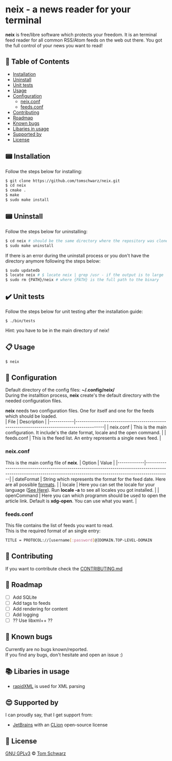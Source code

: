 # neix - a news reader for your terminal
**neix** is free/libre software which protects your freedom. It is an terminal feed reader for all common RSS/Atom feeds on the web out there.
You got the full control of your news you want to read!  

## :page_facing_up: Table of Contents
- [Installation](#pager-installation)
- [Uninstall](#pager-uninstall)
- [Unit tests](#heavy_check_mark-unit-tests)
- [Usage](#clipboard-usage)
- [Configuration](#wrench-configuration)
	- [neix.conf](#neix.conf)
	- [feeds.conf](#feeds.conf)
- [Contributing](#memo-contributing)
- [Roadmap](#car-roadmap)
- [Known bugs](#bug-known-bugs)
- [Libaries in usage](#books-libaries-in-usage)
- [Supported by](#heart_eyes-supported-by)
- [License](#scroll-license)

## :pager: Installation
Follow the steps below for installing:  
```bash
$ git clone https://github.com/tomschwarz/neix.git  
$ cd neix  
$ cmake .  
$ make  
$ sudo make install
```

## :pager: Uninstall
Follow the steps below for uninstalling:  
```bash
$ cd neix # should be the same directory where the repository was cloned into  
$ sudo make uninstall
```

If there is an error during the uninstall process or you don't have the directory anymore following the steps below:  
```bash
$ sudo updatedb  
$ locate neix # $ locate neix | grep /usr - if the output is to large  
$ sudo rm {PATH}/neix # where {PATH} is the full path to the binary  
```

## :heavy_check_mark: Unit tests
Follow the steps below for unit testing after the installation guide:  
```bas
$ ./bin/tests    
```
Hint: you have to be in the main directory of neix!

## :clipboard: Usage
```bash
$ neix
```

## :wrench: Configuration
Default directory of the config files: **~/.config/neix/**   
During the installtion process, **neix** create's the default directory with the needed configuration files.  

**neix** needs two configuration files. One for itself and one for the feeds which should be loaded.  
| File       | Description                                                                                |
|------------|--------------------------------------------------------------------------------------------|
| neix.conf  | This is the main configuration. It include's the date format, locale and the open command. |
| feeds.conf | This is the feed list. An entry represents a single news feed.                             |

### neix.conf
This is the main config file of **neix**.
| Option      | Value                                                                                                                                                                  |
|-------------|------------------------------------------------------------------------------------------------------------------------------------------------------------------------|
| dateFormat  | String which represents the format for the feed date. Here are all possible [formats](http://www.cplusplus.com/reference/iomanip/put_time/).                           |
| locale      | Here you can set the locale for your language ([See Here](http://cplusplus.com/reference/clocale/setlocale/)). Run **locale -a** to see all locales you got installed. |
| openCommand | Here you can which programm should be used to open the article link. Default is **xdg-open**. You can use what you want.                                               |

### feeds.conf
This file contains the list of feeds you want to read.  
This is the required format of an single entry:  
```bash
TITLE = PROTOCOL://[username[:password]@]DOMAIN.TOP-LEVEL-DOMAIN   
```

## :memo: Contributing
If you want to contribute check the [CONTRIBUTING.md](https://github.com/tomschwarz/neix/blob/master/.github/CONTRIBUTING.md)

## :car: Roadmap
* [ ] Add SQLite
* [ ] Add tags to feeds
* [ ] Add rendering for content
* [ ] Add logging
* [ ] ?? Use libxml++ ??

## :bug: Known bugs
Currently are no bugs known/reported.  
If you find any bugs, don't hesitate and open an issue :)

## :books: Libaries in usage
- [rapidXML](http://rapidxml.sourceforge.net/) is used for XML parsing

## :heart_eyes: Supported by  
I can proudly say, that I get support from:  

- [JetBrains](https://www.jetbrains.com/) with an [CLion](https://www.jetbrains.com/clion/) open-source license

## :scroll: License
[GNU GPLv3](https://choosealicense.com/licenses/gpl-3.0/) © [Tom Schwarz](https://github.com/tomschwarz)
